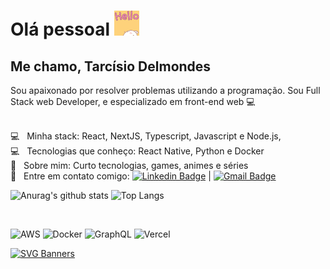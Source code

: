 # Olá pessoal ![Gif dizendo Olá](./.github/hello.gif)

## Me chamo, Tarcísio Delmondes

Sou apaixonado por resolver problemas utilizando a programação.
Sou Full Stack web Developer, e especializado em front-end web :computer:

<br/> :computer: &nbsp; Minha stack: React, NextJS, Typescript, Javascript e Node.js,
<br/> :computer: &nbsp; Tecnologias que conheço: React Native, Python e Docker
<br/> 💬 &nbsp; Sobre mim: Curto tecnologias, games, animes e séries
<br/> :email: &nbsp; Entre em contato comigo: [![Linkedin Badge](https://img.shields.io/badge/-TarcísioDelmondes-blue?style=flat-square&logo=Linkedin&logoColor=white&link=https://www.linkedin.com/in/tarcisio-delmondes-892567207)](https://www.linkedin.com/in/tarcisio-delmondes)
|
[![Gmail Badge](https://img.shields.io/badge/-tarcisiodelmondes@gmail.com-c14438?style=flat-square&logo=Gmail&logoColor=white&link=mailto:tarcisiodelmondes@gmail.com)](mailto:tarcisiodelmondes@gmail.com)

<p align="left">
<img src="https://github-readme-stats.vercel.app/api?username=tarcisiodelmondes&count_private=true&show_icons=true&theme=dracula" alt="Anurag's github stats" width="460px"/>

<img src="https://github-readme-stats.vercel.app/api/top-langs/?username=tarcisiodelmondes&count_private=true&layout=compact&theme=dracula" alt="Top Langs" width="460px" height="220px"/>
</p>

<br/>

<p align="left">
 <img src="https://camo.githubusercontent.com/1c371748f30438eafd069cd2e55f401a4bdc5b43cadc247324fb7785333e95ae/68747470733a2f2f696d672e736869656c64732e696f2f62616467652f416d617a6f6e2532304157532d3233324633453f7374796c653d666c61742d737175617265266c6f676f3d616d617a6f6e2d617773" alt="AWS" />

 <img src="https://camo.githubusercontent.com/ca156fae6f17c9d7cafb8405da6793562780d051199be9460fc52d0f46ce7cdd/68747470733a2f2f696d672e736869656c64732e696f2f62616467652f2d446f636b65722d626c61636b3f7374796c653d666c61742d737175617265266c6f676f3d646f636b6572" alt="Docker" />

 <img src="https://camo.githubusercontent.com/1c935f97f2c23496e933634923b8a00e82a3421cd78b753972d739fea8675ea6/68747470733a2f2f696d672e736869656c64732e696f2f62616467652f2d4772617068514c2d4531303039383f7374796c653d666c61742d737175617265266c6f676f3d6772617068716c" alt="GraphQL" />

<img src="https://camo.githubusercontent.com/7e1b25c572fa17803e2a8d48b3e4e3506ac0432ae826fa25d66b02f1cc8546f5/68747470733a2f2f696d672e736869656c64732e696f2f62616467652f56657263656c2532302d2532333030303030302e7376673f6c6f676f3d76657263656c266c6f676f436f6c6f723d7768697465" alt="Vercel" />

[![SVG Banners](https://svg-banners.vercel.app/api?type=typeWriter&text1=Obrigado,%20por%20ter%20visitado%20meu%20perfil%20%F0%9F%91%A8%E2%80%8D%F0%9F%92%BB&width=800&height=400)](https://github.com/Akshay090/svg-banners)

